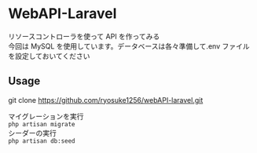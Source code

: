 # WebAPI-Laravel

リソースコントローラを使って API を作ってみる  
今回は MySQL を使用しています。データベースは各々準備して.env ファイルを設定しておいてください

## Usage

git clone https://github.com/ryosuke1256/webAPI-laravel.git

マイグレーションを実行  
`php artisan migrate`  
シーダーの実行  
`php artisan db:seed`
